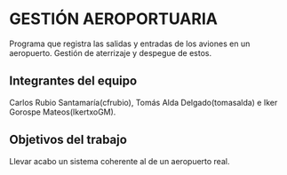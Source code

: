 # GESTIÓN AEROPORTUARIA

Programa que registra las salidas y entradas de los aviones en un aeropuerto.
Gestión de aterrizaje y despegue de estos.

## Integrantes del equipo

Carlos Rubio Santamaría(cfrubio), Tomás Alda Delgado(tomasalda) e Iker Gorospe Mateos(IkertxoGM).

## Objetivos del trabajo

Llevar acabo un sistema coherente al de un aeropuerto real. 
